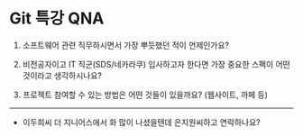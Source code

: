 # Git 특강 QNA 

1. 소프트웨어 관련 직무하시면서 가장 뿌듯했던 적이 언제인가요?

2. 비전공자이고 IT 직군(SDS/네카라쿠) 입사하고자 한다면 가장 중요한 스펙이 어떤 것이라고 생각하시나요?

3. 프로젝트 참여할 수 있는 방법은 어떤 것들이 있을까요? (웹사이트, 까페 등)

____

* 이두희씨 더 지니어스에서 화 많이 나셨을텐데 은지원씨하고 연락하나요?